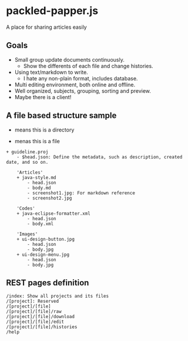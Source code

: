 packled-papper.js
=================

A place for sharing articles easily

## Goals

- Small group update documents continuously.
  - Show the differents of each file and change histories.
- Using text/markdown to write.
  - I hate any non-plain format, includes database.
- Multi editing environment, both online and offline.
- Well organized, subjects, grouping, sorting and preview.
- Maybe there is a client!

## A file based structure sample

+ means this is a directory
- menas this is a file

```
+ guideline.proj
    - $head.json: Define the metadata, such as description, created date, and so on.

    'Articles'
    + java-style.md
        - head.json
        - body.md
        - screenshot1.jpg: For markdown reference
        - screenshot2.jpg
    
    'Codes'
    + java-eclipse-formatter.xml
        - head.json
        - body.xml
    
    'Images'
    + ui-design-button.jpg
        - head.json
        - body.jpg
    + ui-design-menu.jpg
        - head.json
        - body.jpg
```

## REST pages definition

```
/index: Show all projects and its files
/[project]: Reserved
/[project]/[file]
/[project]/[file]/raw
/[project]/[file]/download
/[project]/[file]/edit
/[project]/[file]/histories
/help
```